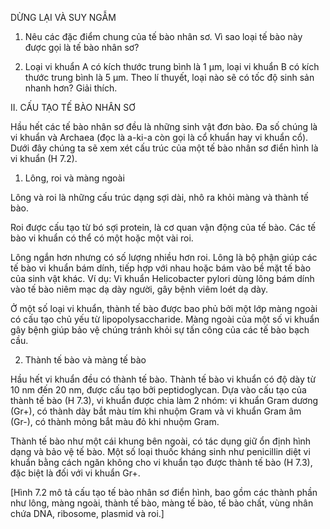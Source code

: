 DỪNG LẠI VÀ SUY NGẪM

1. Nêu các đặc điểm chung của tế bào nhân sơ. Vì sao loại tế bào này được gọi là tế bào nhân sơ?

2. Loại vi khuẩn A có kích thước trung bình là 1 μm, loại vi khuẩn B có kích thước trung bình là 5 μm. Theo lí thuyết, loại nào sẽ có tốc độ sinh sản nhanh hơn? Giải thích.

II. CẤU TẠO TẾ BÀO NHÂN SƠ

Hầu hết các tế bào nhân sơ đều là những sinh vật đơn bào. Đa số chúng là vi khuẩn và Archaea (đọc là a-ki-a còn gọi là cổ khuẩn hay vi khuẩn cổ). Dưới đây chúng ta sẽ xem xét cấu trúc của một tế bào nhân sơ điển hình là vi khuẩn (H 7.2).

1. Lông, roi và màng ngoài

Lông và roi là những cấu trúc dạng sợi dài, nhô ra khỏi màng và thành tế bào.

Roi được cấu tạo từ bó sợi protein, là cơ quan vận động của tế bào. Các tế bào vi khuẩn có thể có một hoặc một vài roi.

Lông ngắn hơn nhưng có số lượng nhiều hơn roi. Lông là bộ phận giúp các tế bào vi khuẩn bám dính, tiếp hợp với nhau hoặc bám vào bề mặt tế bào của sinh vật khác. Ví dụ: Vi khuẩn Helicobacter pylori dùng lông bám dính vào tế bào niêm mạc dạ dày người, gây bệnh viêm loét dạ dày.

Ở một số loại vi khuẩn, thành tế bào được bao phủ bởi một lớp màng ngoài có cấu tạo chủ yếu từ lipopolysaccharide. Màng ngoài của một số vi khuẩn gây bệnh giúp bảo vệ chúng tránh khỏi sự tấn công của các tế bào bạch cầu.

2. Thành tế bào và màng tế bào

Hầu hết vi khuẩn đều có thành tế bào. Thành tế bào vi khuẩn có độ dày từ 10 nm đến 20 nm, được cấu tạo bởi peptidoglycan. Dựa vào cấu tạo của thành tế bào (H 7.3), vi khuẩn được chia làm 2 nhóm: vi khuẩn Gram dương (Gr+), có thành dày bắt màu tím khi nhuộm Gram và vi khuẩn Gram âm (Gr-), có thành mỏng bắt màu đỏ khi nhuộm Gram.

Thành tế bào như một cái khung bên ngoài, có tác dụng giữ ổn định hình dạng và bảo vệ tế bào. Một số loại thuốc kháng sinh như penicillin diệt vi khuẩn bằng cách ngăn không cho vi khuẩn tạo được thành tế bào (H 7.3), đặc biệt là đối với vi khuẩn Gr+.

[Hình 7.2 mô tả cấu tạo tế bào nhân sơ điển hình, bao gồm các thành phần như lông, màng ngoài, thành tế bào, màng tế bào, tế bào chất, vùng nhân chứa DNA, ribosome, plasmid và roi.]